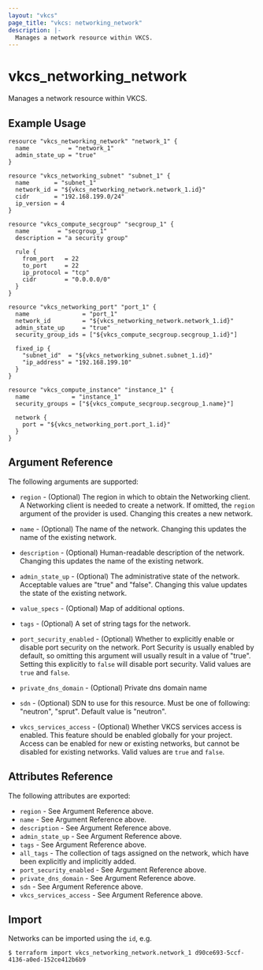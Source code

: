 ```yaml
---
layout: "vkcs"
page_title: "vkcs: networking_network"
description: |-
  Manages a network resource within VKCS.
---
```


# vkcs\_networking\_network

Manages a network resource within VKCS.

## Example Usage

```hcl
resource "vkcs_networking_network" "network_1" {
  name           = "network_1"
  admin_state_up = "true"
}

resource "vkcs_networking_subnet" "subnet_1" {
  name       = "subnet_1"
  network_id = "${vkcs_networking_network.network_1.id}"
  cidr       = "192.168.199.0/24"
  ip_version = 4
}

resource "vkcs_compute_secgroup" "secgroup_1" {
  name        = "secgroup_1"
  description = "a security group"

  rule {
    from_port   = 22
    to_port     = 22
    ip_protocol = "tcp"
    cidr        = "0.0.0.0/0"
  }
}

resource "vkcs_networking_port" "port_1" {
  name               = "port_1"
  network_id         = "${vkcs_networking_network.network_1.id}"
  admin_state_up     = "true"
  security_group_ids = ["${vkcs_compute_secgroup.secgroup_1.id}"]

  fixed_ip {
    "subnet_id"  = "${vkcs_networking_subnet.subnet_1.id}"
    "ip_address" = "192.168.199.10"
  }
}

resource "vkcs_compute_instance" "instance_1" {
  name            = "instance_1"
  security_groups = ["${vkcs_compute_secgroup.secgroup_1.name}"]

  network {
    port = "${vkcs_networking_port.port_1.id}"
  }
}
```

## Argument Reference

The following arguments are supported:

* `region` - (Optional) The region in which to obtain the Networking client.
    A Networking client is needed to create a network. If omitted, the
    `region` argument of the provider is used. Changing this creates a new
    network.

* `name` - (Optional) The name of the network. Changing this updates the name of
    the existing network.

* `description` - (Optional) Human-readable description of the network. Changing this
    updates the name of the existing network.

* `admin_state_up` - (Optional) The administrative state of the network.
    Acceptable values are "true" and "false". Changing this value updates the
    state of the existing network.

* `value_specs` - (Optional) Map of additional options.

* `tags` - (Optional) A set of string tags for the network.

* `port_security_enabled` - (Optional) Whether to explicitly enable or disable
  port security on the network. Port Security is usually enabled by default, so
  omitting this argument will usually result in a value of "true". Setting this
  explicitly to `false` will disable port security. Valid values are `true` and
  `false`.

* `private_dns_domain` - (Optional) Private dns domain name

* `sdn` - (Optional) SDN to use for this resource. Must be one of following: "neutron", "sprut". Default value is "neutron".

* `vkcs_services_access` - (Optional) Whether VKCS services access is enabled.
  This feature should be enabled globally for your project. Access can be enabled
  for new or existing networks, but cannot be disabled for existing networks. Valid
  values are `true` and `false`.

## Attributes Reference

The following attributes are exported:

* `region` - See Argument Reference above.
* `name` - See Argument Reference above.
* `description` - See Argument Reference above.
* `admin_state_up` - See Argument Reference above.
* `tags` - See Argument Reference above.
* `all_tags` - The collection of tags assigned on the network, which have been
  explicitly and implicitly added.
* `port_security_enabled` - See Argument Reference above.
* `private_dns_domain` - See Argument Reference above.
* `sdn` - See Argument Reference above.
* `vkcs_services_access` - See Argument Reference above.

## Import

Networks can be imported using the `id`, e.g.

```
$ terraform import vkcs_networking_network.network_1 d90ce693-5ccf-4136-a0ed-152ce412b6b9
```

